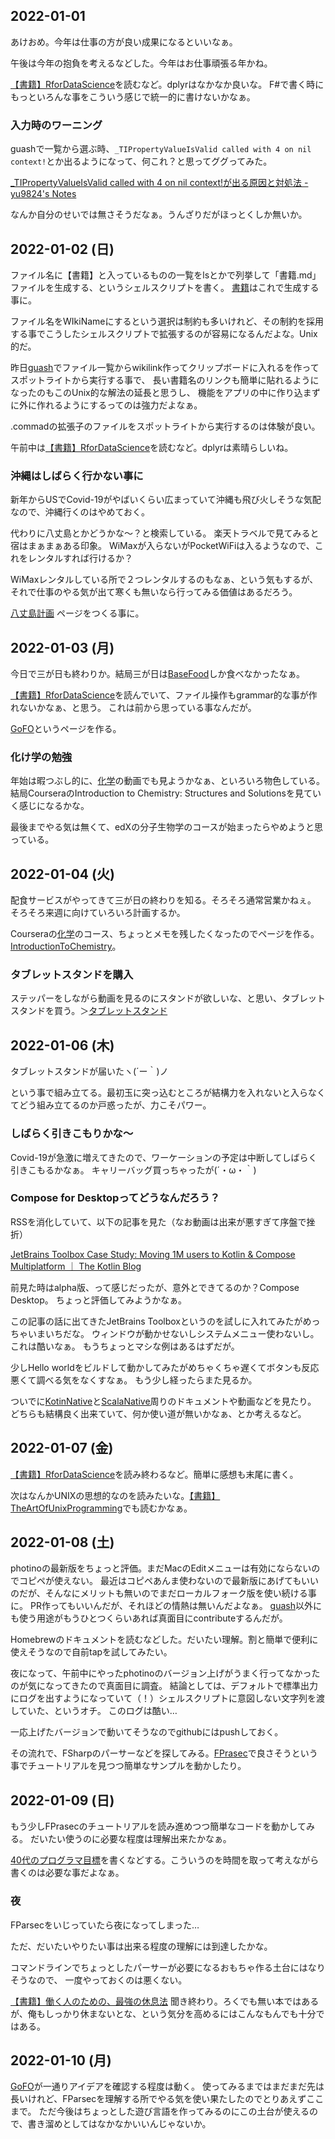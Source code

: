 ## 2022-01-01

あけおめ。今年は仕事の方が良い成果になるといいなぁ。

午後は今年の抱負を考えるなどした。今年はお仕事頑張る年かね。

[【書籍】RforDataScience](【書籍】RforDataScience.md)を読むなど。dplyrはなかなか良いな。
F#で書く時にもっといろんな事をこういう感じで統一的に書けないかなぁ。

### 入力時のワーニング

guashで一覧から選ぶ時、`_TIPropertyValueIsValid called with 4 on nil context!`とか出るようになって、何これ？と思ってググってみた。

[_TIPropertyValueIsValid called with 4 on nil context!が出る原因と対処法 - yu9824's Notes](https://note.yu9824.com/error/2021/08/28/matplotlib-warning-TIPropertyValueIsValid.html)

なんか自分のせいでは無さそうだなぁ。うんざりだがほっとくしか無いか。

## 2022-01-02 (日)

ファイル名に【書籍】と入っているものの一覧をlsとかで列挙して「書籍.md」ファイルを生成する、というシェルスクリプトを書く。
[書籍](書籍.md)はこれで生成する事に。

ファイル名をWIkiNameにするという選択は制約も多いけれど、その制約を採用する事でこうしたシェルスクリプトで拡張するのが容易になるんだよな。Unix的だ。

昨日[guash](guash.md)でファイル一覧からwikilink作ってクリップボードに入れるを作ってスポットライトから実行する事で、
長い書籍名のリンクも簡単に貼れるようになったのもこのUnix的な解法の延長と思うし、
機能をアプリの中に作り込まずに外に作れるようにするってのは強力だよなぁ。

.commadの拡張子のファイルをスポットライトから実行するのは体験が良い。

午前中は[【書籍】RforDataScience](【書籍】RforDataScience.md)を読むなど。dplyrは素晴らしいね。

### 沖縄はしばらく行かない事に

新年からUSでCovid-19がやばいくらい広まっていて沖縄も飛び火しそうな気配なので、沖縄行くのはやめておく。

代わりに八丈島とかどうかな〜？と検索している。
楽天トラベルで見てみると宿はまぁまぁある印象。
WiMaxが入らないがPocketWiFiは入るようなので、これをレンタルすれば行けるか？

WiMaxレンタルしている所で２つレンタルするのもなぁ、という気もするが、
それで仕事のやる気が出て寒くも無いなら行ってみる価値はあるだろう。

[八丈島計画](八丈島計画.md) ページをつくる事に。

## 2022-01-03 (月)

今日で三が日も終わりか。結局三が日は[BaseFood](BaseFood.md)しか食べなかったなぁ。

[【書籍】RforDataScience](【書籍】RforDataScience.md)を読んでいて、ファイル操作もgrammar的な事が作れないかなぁ、と思う。
これは前から思っている事なんだが。

[GoFO](GoFO.md)というページを作る。

### 化け学の勉強

年始は暇つぶし的に、[化学](化学.md)の動画でも見ようかなぁ、といろいろ物色している。
結局CourseraのIntroduction to Chemistry: Structures and Solutionsを見ていく感じになるかな。

最後までやる気は無くて、edXの分子生物学のコースが始まったらやめようと思っている。

## 2022-01-04 (火)

配食サービスがやってきて三が日の終わりを知る。そろそろ通常営業かねぇ。
そろそろ来週に向けていろいろ計画するか。

Courseraの[化学](化学.md)のコース、ちょっとメモを残したくなったのでページを作る。[IntroductionToChemistry](IntroductionToChemistry.md)。

### タブレットスタンドを購入

ステッパーをしながら動画を見るのにスタンドが欲しいな、と思い、タブレットスタンドを買う。＞[タブレットスタンド](タブレットスタンド.md)

## 2022-01-06 (木)

タブレットスタンドが届いたヽ(´ー｀)ノ

という事で組み立てる。最初玉に突っ込むところが結構力を入れないと入らなくてどう組み立てるのか戸惑ったが、力こそパワー。

### しばらく引きこもりかな〜

Covid-19が急激に増えてきたので、ワーケーションの予定は中断してしばらく引きこもるかなぁ。
キャリーバッグ買っちゃったが(´・ω・｀)

### Compose for Desktopってどうなんだろう？

RSSを消化していて、以下の記事を見た（なお動画は出来が悪すぎて序盤で挫折）

[JetBrains Toolbox Case Study: Moving 1M users to Kotlin & Compose Multiplatform ｜ The Kotlin Blog](https://blog.jetbrains.com/kotlin/2021/12/compose-multiplatform-toolbox-case-study/)

前見た時はalpha版、って感じだったが、意外とできてるのか？Compose Desktop。
ちょっと評価してみようかなぁ。

この記事の話に出てきたJetBrains Toolboxというのを試しに入れてみたがめっちゃいまいちだな。
ウィンドウが動かせないしシステムメニュー使わないし。これは酷いなぁ。
もうちょっとマシな例はあるはずだが。

少しHello worldをビルドして動かしてみたがめちゃくちゃ遅くてボタンも反応悪くて調べる気をなくすなぁ。
もう少し経ったらまた見るか。

ついでに[KotinNative](KotinNative.md)と[ScalaNative](ScalaNative.md)周りのドキュメントや動画などを見たり。
どちらも結構良く出来ていて、何か使い道が無いかなぁ、とか考えるなど。

## 2022-01-07 (金)

[【書籍】RforDataScience](【書籍】RforDataScience.md)を読み終わるなど。簡単に感想も末尾に書く。

次はなんかUNIXの思想的なのを読みたいな。[【書籍】TheArtOfUnixProgramming](【書籍】TheArtOfUnixProgramming.md)でも読むかなぁ。

## 2022-01-08 (土)

photinoの最新版をちょっと評価。まだMacのEditメニューは有効にならないのでコピペが使えない。
最近はコピペあんま使わないので最新版にあげてもいいのだが、そんなにメリットも無いのでまだローカルフォーク版を使い続ける事に。
PR作ってもいいんだが、それほどの情熱は無いんだよなぁ。
[guash](guash.md)以外にも使う用途がもうひとつくらいあれば真面目にcontributeするんだが。

Homebrewのドキュメントを読むなどした。だいたい理解。割と簡単で便利に使えそうなので自前tapを試してみたい。

夜になって、午前中にやったphotinoのバージョン上げがうまく行ってなかったのが気になってきたので真面目に調査。
結論としては、デフォルトで標準出力にログを出すようになっていて（！）シェルスクリプトに意図しない文字列を渡していた、というオチ。
このログは酷い…

一応上げたバージョンで動いてそうなのでgithubにはpushしておく。

その流れで、FSharpのパーサーなどを探してみる。[FPrasec](FPrasec.md)で良さそうという事でチュートリアルを見つつ簡単なサンプルを動かしたり。

## 2022-01-09 (日)

もう少しFPrasecのチュートリアルを読み進めつつ簡単なコードを動かしてみる。
だいたい使うのに必要な程度は理解出来たかなぁ。

[40代のプログラマ目標](40代のプログラマ目標.md)を書くなどする。こういうのを時間を取って考えながら書くのは必要な事だよなぁ。

### 夜

FParsecをいじっていたら夜になってしまった…

ただ、だいたいやりたい事は出来る程度の理解には到達したかな。

コマンドラインでちょっとしたパーサーが必要になるおもちゃ作る土台にはなりそうなので、
一度やっておくのは悪くない。

[【書籍】働く人のための、最強の休息法](【書籍】働く人のための、最強の休息法.md) 聞き終わり。ろくでも無い本ではあるが、俺もしっかり休まないとな、という気分を高めるにはこんなもんでも十分ではある。

## 2022-01-10 (月)

[GoFO](GoFO.md)が一通りアイデアを確認する程度は動く。
使ってみるまではまだまだ先は長いけれど、FParsecを理解する所でやる気を使い果たしたのでとりあえずここまで。
ただ今後はちょっとした遊び言語を作ってみるのにこの土台が使えるので、書き溜めとしてはなかなかいいんじゃないか。